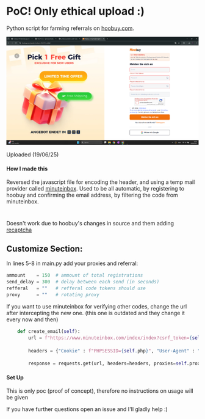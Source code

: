 # PoC! Only ethical upload :)

Python script for farming referrals on [hoobuy.com](https://hoobuy.com/).

![alt text](https://raw.githubusercontent.com/petrovxc/hoobuy-referrals/refs/heads/main/screenshot.png)

Uploaded (19/06/25)

#### How I made this
Reversed the javascript file for encoding the header, and using a temp mail provider called [minuteinbox](https://www.minuteinbox.com/). Used to be all automatic, by registering to hoobuy and confirming the email address, by filtering the code from minuteinbox.
#

Doesn't work due to hoobuy's changes in source and them adding [recaptcha](https://developers.google.com/recaptcha?)

## Customize Section:

In lines 5-8 in main.py add your proxies and referral:

```py
ammount    = 150  # ammount of total registrations
send_delay = 300  # delay between each send (in seconds)
refferal   = ""   # refferal code tokens should use
proxy      = ""   # rotating proxy
```

If you want to use minuteinbox for verifying other codes, change the url after intercepting the new one. (this one is outdated and they change it every now and then)
```py
    def create_email(self):
        url = f"https://www.minuteinbox.com/index/index?csrf_token={self.crsf}" # this
        
        headers = {"Cookie" : f"PHPSESSID={self.php}", "User-Agent" : "Mozilla/5.0 (Windows NT 10.0; Win64; x64) AppleWebKit/537.36 (KHTML, like Gecko) Chrome/125.0.0.0 Safari/537.36", "X-Requested-With" : "XMLHttpRequest"}
        
        response = requests.get(url, headers=headers, proxies=self.proxies).text
```

#### Set Up

This is only poc (proof of concept), therefore no instructions on usage will be given

If you have further questions open an issue and I'll gladly help :)
#
